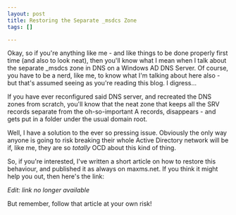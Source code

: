 ```yaml
--- 
layout: post
title: Restoring the Separate _msdcs Zone
tags: []

---
```


Okay, so if you're anything like me - and like things to be done properly first
time (and also to look neat), then you'll know what I mean  when I talk about
the separate _msdcs zone in DNS on a Windows AD DNS Server. Of course, you have
to be a nerd, like me, to know what I'm talking about here also - but that's
assumed seeing as you're reading this blog.  I digress...

If you have ever reconfigured said DNS server, and recreated the DNS zones from
scratch, you'll know that the neat zone that keeps all the SRV records separate
from the oh-so-important A records, disappears - and gets put in a folder under
the usual domain root.

Well, I have a solution to the ever so pressing issue. Obviously the only way
anyone is going to risk breaking their whole Active Directory network will be
if, like me, they are so _totally_ OCD about this kind of thing.

So, if you're interested, I've written a short article on how to restore this
behaviour, and published it as always on maxms.net. If you think it might help
you out, then here's the link:

_Edit: link no longer available_

But remember, follow that article at your own risk!
